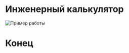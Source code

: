 # Инженерный калькулятор

![Пример работы](https://github.com/Panchenko-Vlad/java-lessons/tree/master/ScientificCalc/src/main/java/Screenshots/Example.gif)

# Конец
